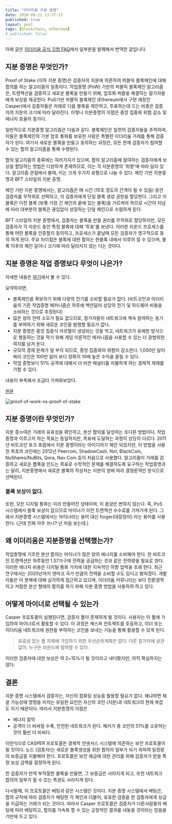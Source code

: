 ```yaml
---
title: "이더리움 지분 증명"
date: 2018-09-21 13:37:17
published: true
layout: post
tags: [blockchain, ethereum]
# published: false
---
```


아래 글은 [이더리움 공식 깃헙 FAQ](https://github.com/ethereum/wiki/wiki/Proof-of-Stake-FAQs)에서 일부분을 발췌해서 번역한 글입니다.

## 지분 증명은 무엇인가?

Proof of Stake (이하 지분 증명)은 검증자의 지분에 의존하여 퍼블릭 블록체인에 대해 합의를 하는 알고리즘의 일종이다. 작업증명 (PoW) 기반의 퍼블릭 블록체인 알고리즘은, 트랜잭션을 검증하고 새로운 블록을 만들기 위해, 암호화 퍼즐을 해결하는 참가자들에게 보상을 제공한다. PoS기반 퍼블릭 블록체인 (Ethereum에서 구현 예정인 Casper)에서 검증자들은 차례로 다음 블록을 제안하고, 투표하는데 드는 비중은 검증자의 지분의 크기에 따라 달라진다. 이렇나 지분증명의 이점은 중앙 집중화 위험 감소 및 에너지 효율의 증가다.

일반적으로 지분증명 알고리즘은 다음과 같다. 블록체인은 일련의 검증자들을 추적하며, 이들은 블록체인의 기본 암호 통화를 보유한 사람은 특별한 이더리움 거래를 통해 검증자가 된다. 여기서 새로운 블록을 만들고 동의하는 과정은, 모든 현재 검증자가 참여할 수 있는 합의 알고리즘을 통해 수행된다.

합의 알고리즘의 종류에는 여러가지가 있으며, 합의 알고리즘에 참여하는 검증자에게 보상을 할당하는 방법은 다양하게 존재하므로, 이는 각 지분증명의 '취향'에 따라 달라 있다. 알고리즘 관점에서 볼때, 이는 크게 두가지 유형으로 나눌 수 있다. 체인 기반 지분증명과 BFT 스타일의 지분 증명.

체인 기반 지분 증명에서는, 알고리즘은 매 시간 (10초 정도의 간격이 될 수 있음) 동안 검증자를 무작위로 선택하고, 이 검증자에게 단일 블록 생성 권한을 할당한다. 그리고 이 블록은 이전 블록 (보통 가장 긴 체인의 끝에 있는 블록)을 가르켜야 하므로 시간이 지남에 따라 대부분의 블록은 끊임없이 성장하는 단일 체인으로 수렴하게 된다.

BFT 스타일의 지분 증명에서, 검증자는 블록을 만들 권리를 무작위로 할당하지만, 모든 검증자가 각 라운드 동안 특정 블록에 대해 '투표'를 보낸다. 이러한 라운드 프로세스를 통해 어떤 블록을 인증할지 동의하고, 프로세스가 끝날때 모든 검증자가 영구적으로 동의 하게 된다. 주요 차이점은 블록에 대한 합의는 한블록 내에서 이루어 질 수 있으며, 블록 이후의 체인 길이나 크기에 따라 달라지지 않는 다는 것이다.

## 지분 증명은 작업 증명보다 무엇이 나은가?

자세한 내용은 [여기](https://medium.com/@VitalikButerin/a-proof-of-stake-design-philosophy-506585978d51)에서 볼 수 있다.

요약하자면, 

- 블록체인을 확보하기 위해 다량의 전기를 소비할 필요가 없다. (비트코인과 이더리움의 기존 작업증명 메커니즘은 하루에 백만달러 상당의 전기 및 하드웨어 비용을 소비하는 것으로 추정된다)
- 많은 양의 전력 소모가 필요 없으므로, 참가자들이 네트워크에 계속 참여하는 동기를 부여하기 위해 새로운 코인을 발행할 필요가 없다.
- 지분 증명은 중앙 집중식 카르텔이 생성되는 것을 막고, 네트워크가 유해한 방식으로 행동하는 것을 막기 위해 게임 이론적인 메커니즘을 사용할 수 있는 더 광범위한 여지를 남겨 둔다.
- 규모의 경제 문제가 덜 부각 되므로, 중앙 집중화의 위험이 감소한다. 1,000만 달러 짜리 코인은 100만 달러 보다 정확히 10배 높은 수익을 올릴 수 있다.
- 작업 증명보다 51% 공격에 대해서 더 비싼 페널티를 지불하게 하는 경제적 제재를 가할 수 있다.

내용이 부족해서 조금더 가져와보았다.

[원문](https://blockgeeks.com/guides/proof-of-work-vs-proof-of-stake/)

![proof-of-work-vs-proof-of-stake](https://blockgeeks.com/wp-content/uploads/2017/03/infographics2017-01.png)

## 지분 증명이란 무엇인가?

지분 증ㅁ여은 거래의 유효성을 확인하고, 분산 합의를 달성하는 또다른 방법이다. 작업증명과 이루고자 하는 목표는 동일하지만, 목표에 도달하는 과정이 상당히 다르다. 2011년 비트코인 포크 포럼에서 지분 증명이라는 아이디어가 제안 되었지만, 이 방법을 사용한 최초의 코인에는 2012년 Peercoin, ShadowCash, Nxt, BlackCoin, NuShares/NuBits, Qora, Nav Coin 등이 처음으로 사용했다. 알고리즘이 거래를 검증하고 새로운 쁠록을 만드는 목표로 수학적인 문제를 해결하도록 요구하는 작업증명과는 달리, 지분증명에서 새로운 블록의 작성자는 지분의 양에 따라 결정론적인 방식으로 선택된다.

### 블록 보상이 없다.

또한, 모든 디지털 통화는 미리 만들어진 상태이며, 이 총양은 변하지 않는다. 즉, PoS 시스템에서 블록 보상이 없으므로 마이너가 이런 트랜잭션 수수료를 가져가게 된다. 그래서 지분증명 시스템에서는 마이너라는 용어 대신 forger(대장장이) 라는 용어를 사용한다. (근데 진짜 자주 쓰나? 난 처음 보는데.)


## 왜 이더리움은 지분증명을 선택했는가?

작업증명에 기초한 분산 합의는 마이너가 많은 양의 에너지를 소비해야 한다. 한 비트코인 트랜잭션은 하루동안 1.57가구에 전력을 공급하는 것과 같은 전력량을 필요로 한다. 이러한 에너지 비용은 디지털 통화 가치에 대한 지속적인 하향 압력을 초래 한다. 최근 연구에서는 2020년까지 덴마크 국가 만큼의 전력을 소비할 수도 있다고 밝혀졌다. 개발자들은 이 문제에 대해 심각하게 접근하고 있으며, 이더리움 커뮤니티는 보다 친환경적이고 저렴한 분산 형태의 합의를 하기 위해 지분 증명 방법을 사용하려 하고 있다. 

## 어떻게 마이너로 선택될 수 있는가

Casper 프로토콜이 실행된다면, 검증자 풀이 존재하게 될 것이다. 사용자는 이 풀에 가입하여 마이너로서 활동할 수 있다. 이 과정은 캐스퍼 컨트랙트를 호출하고, 이더 또는 이더리움 네트워크에 권한을 부여하는 코인을 보내는 기능을 통해 활용할 수 있게 된다. 

> 유효성 있는 풀 자체에 가입하기 위한 우선순위계획은 없다. 다른 참가자에 상관없이, 누구든 라운드에 참여할 수 있다.

이러한 검증자에 대한 보상은 약 2~15%가 될 것이라고 내다봤지만, 아직 확실하지는 않다. 


## 결론

지분 증명 시스템에서 검증자는, 자신의 컴퓨팅 성능을 활용할 필요가 없다. 왜냐하면 채굴 가능성에 영향을 미치는 유일한 요인은 자신의 코인 (지분)과 네트워크의 현재 복잡도 이기 때문이다. 따라서 지분증명의 이점은

- 에너지 절약
- 공격이 더 비싸질 수록, 안전한 네트워크가 된다. 해커가 총 코인의 51%를 소유하는 것이 훨씬 더 비싸다.

이런식으로 CASPER 프로토콜은 경제적 컨센서스 시스템에 의존하는 보안 프로토콜이 될 것이다. 노드 (검증자)는 새로운 블록생성을 위한 합의의 일부가 되기 위하여 일정량의 보증금을 지불해야 한다. 프로토콜은 보안 예금에 대한 관리를 위해 검증자가 받을 특정 보상 금액을 결정하게 된다.

한 검증자가 만약 부적절한 블록을 만들면, 그 보증금은 사라지게 되고, 또한 네트워크 합의의 일부가 될 수 있는 특권도 사라지게 된다.

다시말해, 이 프로토콜은 베팅과 같은 시스템인 것이다. 지분 증명 시스템에서 베팅은, 합의 규칙에 따라 검증자가 베팅한 각 체인과 더불어, 유효한 검증을 한 검증자에게 상금을 지급하는 거래가 되는 것이다. 따라서 Casper 프로토콜은 검증자가 다른사람들의 베팅에 따라 베팅하고, 합의를 가속화 할 수 있는 긍정적인 결과를 내놓을 것이라는 믿음을 기반에 두고 있다.